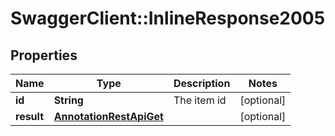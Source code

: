 # SwaggerClient::InlineResponse2005

## Properties
Name | Type | Description | Notes
------------ | ------------- | ------------- | -------------
**id** | **String** | The item id | [optional] 
**result** | [**AnnotationRestApiGet**](AnnotationRestApiGet.md) |  | [optional] 

